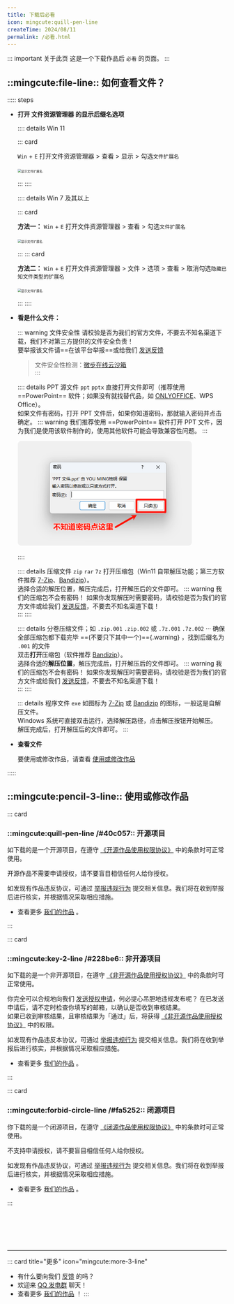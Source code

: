```yaml
---
title: 下载后必看
icon: mingcute:quill-pen-line
createTime: 2024/08/11
permalink: /必看.html
---
```


::: important 关于此页
这是一个下载作品后 `必看` 的页面。
:::

## ::mingcute:file-line:: 如何查看文件？

::::: steps
- <p style="font-weight: bold;">打开 文件资源管理器 的显示后缀名选项</p>  

  :::: details Win 11

  ::: card

  `Win` + `E` 打开文件资源管理器 > 查看 > 显示 > 勾选`文件扩展名`

  <img src="/rc/tzm-11.png" alt="显示文件扩展名" style="zoom:50%;" />

  :::
  ::::

  :::: details Win 7 及其以上

  ::: card

  **方法一：** `Win` + `E` 打开文件资源管理器 > 查看 > 勾选`文件扩展名`

  <img src="/rc/tzm-10.png" alt="显示文件扩展名" style="zoom:50%;" />

  :::
  ::: card

  **方法二：** `Win` + `E` 打开文件资源管理器 > 文件 > 选项 > 查看 > 取消勾选`隐藏已知文件类型的扩展名`
  
  <img src="/rc/tzm-7.png" alt="显示文件扩展名" style="zoom:50%;" />

  :::
  ::::
  
- <p style="font-weight: bold;">看是什么文件：</p>

  ::: warning 文件安全性
  请校验是否为我们的官方文件，不要去不知名渠道下载，我们不对第三方提供的文件安全负责！  
  要举报该文件请==在该平台举报==或给我们 [发送反馈](/notes/反馈中心/反馈.html)
  > 文件安全性检测：[微步在线云沙箱](https://s.threatbook.com/)  
  :::

  :::: details PPT 源文件 `ppt` `pptx`
  直接打开文件即可（推荐使用 ==PowerPoint== 软件；如果没有就找替代品，如 [ONLYOFFICE](https://www.onlyoffice.com/zh/)、WPS Office）。  
  如果文件有密码，打开 PPT 文件后，如果你知道密码，那就输入密码并点击确定。 
  ::: warning 我们推荐使用 ==PowerPoint== 软件打开 PPT 文件，因为我们是使用该软件制作的，使用其他软件可能会导致兼容性问题。
  :::

  <img src="/rc/ppt-mm.png" alt="不知道密码" style="zoom:80%;" />

  ::::

  :::: details 压缩文件 `zip` `rar` `7z`
  打开压缩包（Win11 自带解压功能；第三方软件推荐 [7-Zip](https://www.7-zip.org/)、[Bandizip](https://www.bandisoft.com/bandizip/)）。  
  选择合适的解压位置，解压完成后，打开解压后的文件即可。
  ::: warning 我们的压缩包不会有密码！
  如果你发现解压时需要密码，请校验是否为我们的官方文件或给我们 [发送反馈](/notes/反馈中心/反馈.html)，不要去不知名渠道下载！  
  :::
  ::::

  :::: details 分卷压缩文件；如 `.zip.001` `.zip.002` 或 `.7z.001` `.7z.002` ···
  确保全部压缩包都下载完毕 ==(不要只下其中一个)=={.warning} ，找到后缀名为 `.001` 的文件  
  双击**打开**压缩包（软件推荐 [Bandizip](https://www.bandisoft.com/bandizip/)）。  
  选择合适的**解压位置**，解压完成后，打开解压后的文件即可。
  ::: warning 我们的压缩包不会有密码！
  如果你发现解压时需要密码，请校验是否为我们的官方文件或给我们 [发送反馈](/notes/反馈中心/反馈.html)，不要去不知名渠道下载！  
  :::
  ::::

  ::: details 程序文件 `exe`
  如图标为 [7-Zip](https://www.7-zip.org/) 或 [Bandizip](https://www.bandisoft.com/bandizip/) 的图标，一般这是自解压文件。  
  Windows 系统可直接双击运行，选择解压路径，点击解压按钮开始解压。  
  解压完成后，打开解压后的文件即可。
  :::

- <p style="font-weight: bold;">查看文件</p>

  要使用或修改作品，请查看 [使用或修改作品](#使用或修改作品)

:::::

## ::mingcute:pencil-3-line:: 使用或修改作品

::: card

### ::mingcute:quill-pen-line /#40c057:: 开源项目

如下载的是一个开源项目，在遵守 [《开源作品使用权限协议》](/notes/协议/开源.html) 中的条款时可正常使用。

开源作品不需要申请授权，请不要盲目相信任何人给你授权。

如发现有作品违反协议，可通过 [举报违规行为](/notes/反馈中心/举报违规行为.html) 提交相关信息。我们将在收到举报后进行核实，并根据情况采取相应措施。

- 查看更多 [我们的作品](/notes/#全部作品属性) 。

:::

::: card

### ::mingcute:key-2-line /#228be6:: 非开源项目

如下载的是一个非开源项目，在遵守 [《非开源作品使用授权协议》](/notes/协议/申请.html) 中的条款时可正常使用。

你完全可以合规地向我们 [发送授权申请](/notes/反馈中心/发送授权申请.html)，何必提心吊胆地违规发布呢？
在已发送申请后，请不定时检查你填写的邮箱，以确认是否收到审核结果。  
如果已收到审核结果，且审核结果为「通过」后，将获得 [《非开源作品使用授权协议》](/notes/协议/申请.html) 中的权限。

如发现有作品违反本协议，可通过 [举报违规行为](/notes/反馈中心/举报违规行为.html) 提交相关信息。我们将在收到举报后进行核实，并根据情况采取相应措施。

- 查看更多 [我们的作品](/notes/#全部作品属性) 。

:::

::: card

### ::mingcute:forbid-circle-line /#fa5252:: 闭源项目

你下载的是一个闭源项目，在遵守 [《闭源作品使用权限协议》](/notes/协议/闭源.html) 中的条款时可正常使用。

不支持申请授权，请不要盲目相信任何人给你授权。

如发现有作品违反协议，可通过 [举报违规行为](/notes/反馈中心/举报违规行为.html) 提交相关信息。我们将在收到举报后进行核实，并根据情况采取相应措施。

- 查看更多 [我们的作品](/notes/#全部作品属性) 。

:::

<p style="margin-top: 100px"></p>

---

::: card title="更多" icon="mingcute:more-3-line"

- 有什么要向我们 [反馈](/notes/反馈中心/) 的吗？
- 欢迎来 [QQ 发电群](/链接.html#qq-群) 聊天！
- 查看更多 [我们的作品](/notes/MC-鼠标指针) ！
:::